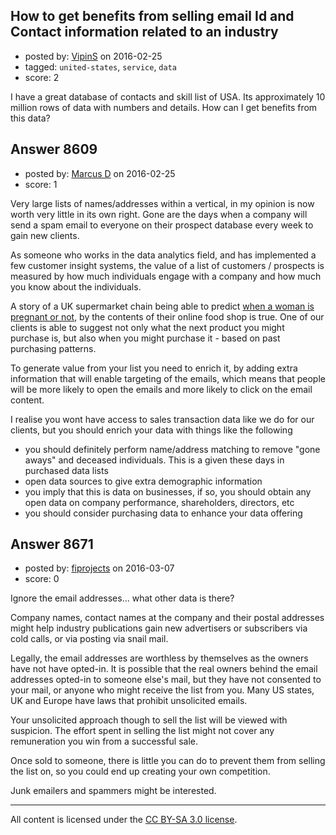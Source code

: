 ## How to get benefits from selling email Id and Contact information related to an industry

- posted by: [VipinS](https://stackexchange.com/users/3685876/vipins) on 2016-02-25
- tagged: `united-states`, `service`, `data`
- score: 2

I have a great database of contacts and skill list of USA. Its approximately 10 million rows of data with numbers and details. How can I get benefits from this data?


## Answer 8609

- posted by: [Marcus D](https://stackexchange.com/users/258531/marcus-d) on 2016-02-25
- score: 1

<p>Very large lists of names/addresses within a vertical, in my opinion is now worth very little in its own right. Gone are the days when a company will send a spam email to everyone on their prospect database every week to gain new clients.</p>

<p>As someone who works in the data analytics field, and has implemented a few customer insight systems, the value of a list of customers / prospects is measured by how much individuals engage with a company and how much you know about the individuals.</p>

<p>A story of a UK supermarket chain being able to predict <a href="http://www.businessinsider.com/the-incredible-story-of-how-target-exposed-a-teen-girls-pregnancy-2012-2?IR=T" rel="nofollow">when a woman is pregnant or not</a>, by the contents of their online food shop is true. One of our clients is able to suggest not only what the next product you might purchase is, but also when you might purchase it - based on past purchasing patterns.</p>

<p>To generate value from your list you need to enrich it, by adding extra information that will enable targeting of the emails, which means that people will be more likely to open the emails and more likely to click on the email content.</p>

<p>I realise you wont have access to sales transaction data like we do for our clients, but you should enrich your data with things like the following</p>

<ul>
<li>you should definitely perform name/address matching to remove "gone aways" and deceased individuals. This is a given these days in purchased data lists</li>
<li>open data sources to give extra demographic information</li>
<li>you imply that this is data on businesses, if so, you should obtain any open data on company performance, shareholders, directors, etc</li>
<li>you should consider purchasing data to enhance your data offering</li>
</ul>



## Answer 8671

- posted by: [fiprojects](https://stackexchange.com/users/5370155/fiprojects) on 2016-03-07
- score: 0

Ignore the email addresses... what other data is there?

Company names, contact names at the company and their postal addresses might help industry publications gain new advertisers or subscribers via cold calls, or via posting via snail mail.

Legally, the email addresses are worthless by themselves as the owners have not have opted-in.  It is possible that the real owners behind the email addresses opted-in to someone else's mail, but they have not consented to your mail, or anyone who might receive the list from you. Many US states, UK and Europe have laws that prohibit unsolicited emails. 

Your unsolicited approach though to sell the list will be viewed with suspicion. The effort spent in selling the list might not cover any remuneration you win from a successful sale.

Once sold to someone, there is little you can do to prevent them from selling the list on, so you could end up creating your own competition.

Junk emailers and spammers might be interested.



---

All content is licensed under the [CC BY-SA 3.0 license](https://creativecommons.org/licenses/by-sa/3.0/).
